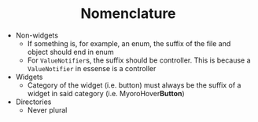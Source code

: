 <h1 align='center'>Nomenclature</h1>

- Non-widgets
  - If something is, for example, an enum, the suffix of the file and object should end in enum
  - For `ValueNotifier`s, the suffix should be controller. This is because a `ValueNotifier` in essense is a controller
- Widgets
  - Category of the widget (i.e. button) must always be the suffix of a widget in said category (i.e. MyoroHover**Button**)
- Directories
  - Never plural
